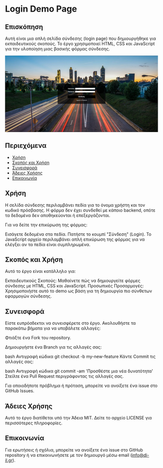 # Login Demo Page



## Επισκόπηση

Αυτή είναι μια απλή σελίδα σύνδεσης (login page) που δημιουργήθηκε για εκπαιδευτικούς σκοπούς. Το έργο χρησιμοποιεί HTML, CSS και JavaScript για την υλοποίηση μιας βασικής φόρμας σύνδεσης. 

![Preview Image](demo.JPG)

## Περιεχόμενα

- [Χρήση](#Χρήση)
- [Σκοπός και Χρήση](#Σκοπός-και-Χρήση)
- [Συνεισφορά](#Συνεισφορά)
- [Άδειες Χρήσης](#Άδειες-Χρήσης)
- [Επικοινωνία](#Επικοινωνία)

## Χρήση
Η σελίδα σύνδεσης περιλαμβάνει πεδία για το όνομα χρήστη και τον κωδικό πρόσβασης. Η φόρμα δεν έχει συνδεθεί με κάποιο backend, οπότε τα δεδομένα δεν αποθηκεύονται ή επεξεργάζονται.

Για να δείτε την επικύρωση της φόρμας:

Εισάγετε δεδομένα στα πεδία.
Πατήστε το κουμπί "Σύνδεση" (Login).
Το JavaScript αρχείο περιλαμβάνει απλή επικύρωση της φόρμας για να ελέγξει αν τα πεδία είναι συμπληρωμένα.

## Σκοπός και Χρήση

Αυτό το έργο είναι κατάλληλο για:

Εκπαιδευτικούς Σκοπούς: Μαθαίνετε πώς να δημιουργείτε φόρμες σύνδεσης με HTML, CSS και JavaScript.
Προσωπικές Προσαρμογές: Χρησιμοποιήστε αυτό το demo ως βάση για τη δημιουργία πιο σύνθετων εφαρμογών σύνδεσης.

## Συνεισφορά

Είστε ευπρόσδεκτοι να συνεισφέρετε στο έργο. Ακολουθήστε τα παρακάτω βήματα για να υποβάλετε αλλαγές:

Φτιάξτε ένα Fork του repository.

Δημιουργήστε ένα Branch για τις αλλαγές σας:

bash
Αντιγραφή κώδικα
git checkout -b my-new-feature
Κάντε Commit τις αλλαγές σας:

bash
Αντιγραφή κώδικα
git commit -am 'Προσθέστε μια νέα δυνατότητα'
Στείλτε ένα Pull Request περιγράφοντας τις αλλαγές σας.

Για οποιοδήποτε πρόβλημα ή πρόταση, μπορείτε να ανοίξετε ένα issue στο GitHub Issues.

## Άδειες Χρήσης
Αυτό το έργο διατίθεται υπό την Άδεια MIT. Δείτε το αρχείο LICENSE για περισσότερες πληροφορίες.

## Επικοινωνία
Για ερωτήσεις ή σχόλια, μπορείτε να ανοίξετε ένα issue στο GitHub repository ή να επικοινωνήσετε με τον δημιουργό μέσω email (info@di-il.gr).

